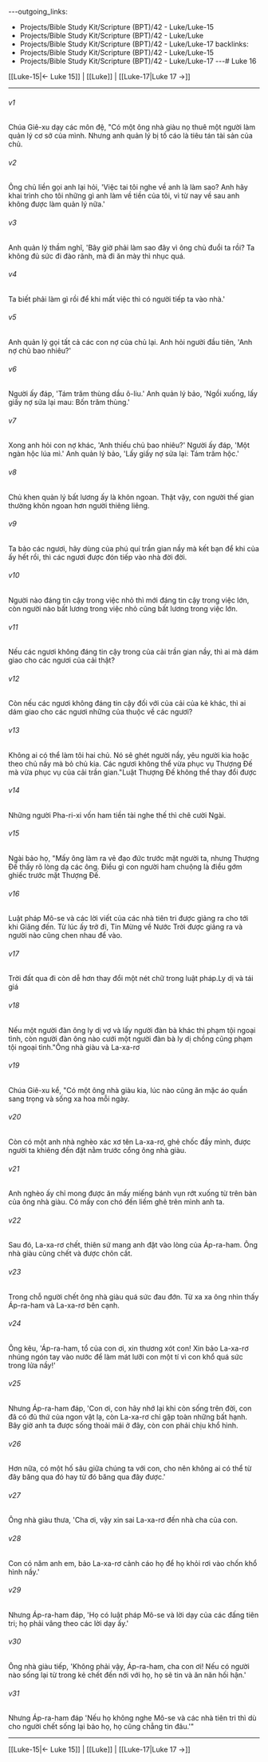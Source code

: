 ---outgoing_links:
  - Projects/Bible Study Kit/Scripture (BPT)/42 - Luke/Luke-15
  - Projects/Bible Study Kit/Scripture (BPT)/42 - Luke/Luke
  - Projects/Bible Study Kit/Scripture (BPT)/42 - Luke/Luke-17
backlinks:
  - Projects/Bible Study Kit/Scripture (BPT)/42 - Luke/Luke-15
  - Projects/Bible Study Kit/Scripture (BPT)/42 - Luke/Luke-17
---# Luke 16

[[Luke-15|← Luke 15]] | [[Luke]] | [[Luke-17|Luke 17 →]]
***



###### v1 
Chúa Giê-xu dạy các môn đệ, "Có một ông nhà giàu nọ thuê một người làm quản lý cơ sở của mình. Nhưng anh quản lý bị tố cáo là tiêu tán tài sản của chủ. 

###### v2 
Ông chủ liền gọi anh lại hỏi, 'Việc tai tôi nghe về anh là làm sao? Anh hãy khai trình cho tôi những gì anh làm về tiền của tôi, vì từ nay về sau anh không được làm quản lý nữa.' 

###### v3 
Anh quản lý thầm nghĩ, 'Bây giờ phải làm sao đây vì ông chủ đuổi ta rồi? Ta không đủ sức đi đào rãnh, mà đi ăn mày thì nhục quá. 

###### v4 
Ta biết phải làm gì rồi để khi mất việc thì có người tiếp ta vào nhà.' 

###### v5 
Anh quản lý gọi tất cả các con nợ của chủ lại. Anh hỏi người đầu tiên, 'Anh nợ chủ bao nhiêu?' 

###### v6 
Người ấy đáp, 'Tám trăm thùng dầu ô-liu.' Anh quản lý bảo, 'Ngồi xuống, lấy giấy nợ sửa lại mau: Bốn trăm thùng.' 

###### v7 
Xong anh hỏi con nợ khác, 'Anh thiếu chủ bao nhiêu?' Người ấy đáp, 'Một ngàn hộc lúa mì.' Anh quản lý bảo, 'Lấy giấy nợ sửa lại: Tám trăm hộc.' 

###### v8 
Chủ khen quản lý bất lương ấy là khôn ngoan. Thật vậy, con người thế gian thường khôn ngoan hơn người thiêng liêng. 

###### v9 
Ta bảo các ngươi, hãy dùng của phú quí trần gian nầy mà kết bạn để khi của ấy hết rồi, thì các ngươi được đón tiếp vào nhà đời đời. 

###### v10 
Người nào đáng tin cậy trong việc nhỏ thì mới đáng tin cậy trong việc lớn, còn người nào bất lương trong việc nhỏ cũng bất lương trong việc lớn. 

###### v11 
Nếu các ngươi không đáng tin cậy trong của cải trần gian nầy, thì ai mà dám giao cho các ngươi của cải thật? 

###### v12 
Còn nếu các ngươi không đáng tin cậy đối với của cải của kẻ khác, thì ai dám giao cho các ngươi những của thuộc về các ngươi? 

###### v13 
Không ai có thể làm tôi hai chủ. Nó sẽ ghét người nầy, yêu người kia hoặc theo chủ nầy mà bỏ chủ kia. Các ngươi không thể vừa phục vụ Thượng Đế mà vừa phục vụ của cải trần gian."Luật Thượng Đế không thể thay đổi được 

###### v14 
Những người Pha-ri-xi vốn ham tiền tài nghe thế thì chê cười Ngài. 

###### v15 
Ngài bảo họ, "Mấy ông làm ra vẻ đạo đức trước mặt người ta, nhưng Thượng Đế thấy rõ lòng dạ các ông. Điều gì con người ham chuộng là điều gớm ghiếc trước mặt Thượng Đế. 

###### v16 
Luật pháp Mô-se và các lời viết của các nhà tiên tri được giảng ra cho tới khi Giăng đến. Từ lúc ấy trở đi, Tin Mừng về Nước Trời được giảng ra và người nào cũng chen nhau để vào. 

###### v17 
Trời đất qua đi còn dễ hơn thay đổi một nét chữ trong luật pháp.Ly dị và tái giá 

###### v18 
Nếu một người đàn ông ly dị vợ và lấy người đàn bà khác thì phạm tội ngoại tình, còn người đàn ông nào cưới một người đàn bà ly dị chồng cũng phạm tội ngoại tình."Ông nhà giàu và La-xa-rơ 

###### v19 
Chúa Giê-xu kể, "Có một ông nhà giàu kia, lúc nào cũng ăn mặc áo quần sang trọng và sống xa hoa mỗi ngày. 

###### v20 
Còn có một anh nhà nghèo xác xơ tên La-xa-rơ, ghẻ chốc đầy mình, được người ta khiêng đến đặt nằm trước cổng ông nhà giàu. 

###### v21 
Anh nghèo ấy chỉ mong được ăn mấy miếng bánh vụn rớt xuống từ trên bàn của ông nhà giàu. Có mấy con chó đến liếm ghẻ trên mình anh ta. 

###### v22 
Sau đó, La-xa-rơ chết, thiên sứ mang anh đặt vào lòng của Áp-ra-ham. Ông nhà giàu cũng chết và được chôn cất. 

###### v23 
Trong chỗ người chết ông nhà giàu quá sức đau đớn. Từ xa xa ông nhìn thấy Áp-ra-ham và La-xa-rơ bên cạnh. 

###### v24 
Ông kêu, 'Áp-ra-ham, tổ của con ơi, xin thương xót con! Xin bảo La-xa-rơ nhúng ngón tay vào nước để làm mát lưỡi con một tí vì con khổ quá sức trong lửa nầy!' 

###### v25 
Nhưng Áp-ra-ham đáp, 'Con ơi, con hãy nhớ lại khi còn sống trên đời, con đã có đủ thứ của ngon vật lạ, còn La-xa-rơ chỉ gặp toàn những bất hạnh. Bây giờ anh ta được sống thoải mái ở đây, còn con phải chịu khổ hình. 

###### v26 
Hơn nữa, có một hố sâu giữa chúng ta với con, cho nên không ai có thể từ đây băng qua đó hay từ đó băng qua đây được.' 

###### v27 
Ông nhà giàu thưa, 'Cha ơi, vậy xin sai La-xa-rơ đến nhà cha của con. 

###### v28 
Con có năm anh em, bảo La-xa-rơ cảnh cáo họ để họ khỏi rơi vào chốn khổ hình nầy.' 

###### v29 
Nhưng Áp-ra-ham đáp, 'Họ có luật pháp Mô-se và lời dạy của các đấng tiên tri; họ phải vâng theo các lời dạy ấy.' 

###### v30 
Ông nhà giàu tiếp, 'Không phải vậy, Áp-ra-ham, cha con ơi! Nếu có người nào sống lại từ trong kẻ chết đến nới với họ, họ sẽ tin và ăn năn hối hận.' 

###### v31 
Nhưng Áp-ra-ham đáp 'Nếu họ không nghe Mô-se và các nhà tiên tri thì dù cho người chết sống lại bảo họ, họ cũng chẳng tin đâu.'"

***
[[Luke-15|← Luke 15]] | [[Luke]] | [[Luke-17|Luke 17 →]]

